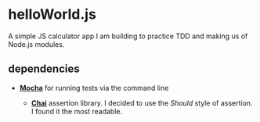 # helloWorld.js
A simple JS calculator app I am building to practice TDD and making us of Node.js
modules.

## dependencies

  * [**Mocha**](http://mochajs.org) for running tests via the command line

    * [**Chai**](http://chaijs.com) assertion library. I decided to use the *Should* 
      style of assertion. I found it the most readable.

